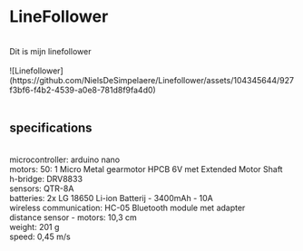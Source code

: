 # LineFollower
<br />
Dit is mijn linefollower
<br />

<br />
![Linefollower](https://github.com/NielsDeSimpelaere/Linefollower/assets/104345644/927f3bf6-f4b2-4539-a0e8-781d8f9fa4d0)

<br />
<br />
  
## specifications
<br />
microcontroller: arduino nano
<br />
motors: 50: 1 Micro Metal gearmotor HPCB 6V met Extended Motor Shaft 
<br />
h-bridge: DRV8833
<br />
sensors: QTR-8A
<br />
batteries:  2x LG 18650 Li-ion Batterij - 3400mAh - 10A
<br />
wireless communication: HC-05 Bluetooth module met adapter
<br />
distance sensor - motors: 10,3 cm
<br />
weight: 201 g
<br />
speed: 0,45 m/s
<br />
